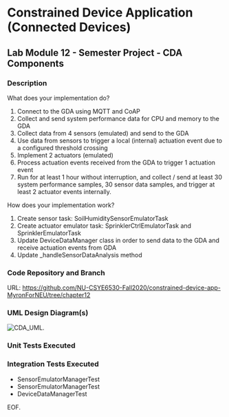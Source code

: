 # Constrained Device Application (Connected Devices)

## Lab Module 12 - Semester Project - CDA Components

### Description

What does your implementation do? 

1.	Connect to the GDA using MQTT and  CoAP
2.	Collect and send system performance data for CPU and memory to the GDA
3.	Collect data from 4 sensors (emulated) and send to the GDA
4.	Use data from sensors to trigger a local (internal) actuation event due to a configured threshold crossing
5.	Implement 2 actuators (emulated)
6.	Process actuation events received from the GDA to trigger 1 actuation event
7.	Run for at least 1 hour without interruption, and collect / send at least 30 system performance samples, 30 sensor data samples, and trigger at least 2 actuator events internally.


How does your implementation work?

1.	Create sensor task: SoilHumiditySensorEmulatorTask
2.	Create actuator emulator task: SprinklerCtrlEmulatorTask and SprinklerEmulatorTask
3.	Update DeviceDataManager class in order to send data to the GDA and receive actuation events from GDA
4.	Update _handleSensorDataAnalysis method

### Code Repository and Branch

URL: https://github.com/NU-CSYE6530-Fall2020/constrained-device-app-MyronForNEU/tree/chapter12

### UML Design Diagram(s)

![CDA_UML](https://github.com/NU-CSYE6530-Fall2020/constrained-device-app-MyronForNEU/blob/chapter12/exercises/chapter12/CDA.png).


### Unit Tests Executed
 

### Integration Tests Executed

- SensorEmulatorManagerTest
- SensorEmulatorManagerTest
- DeviceDataManagerTest 

EOF.
